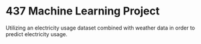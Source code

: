 # 437 Machine Learning Project
 Utilizing an electricity usage dataset combined with weather data in order to predict electricity usage.
